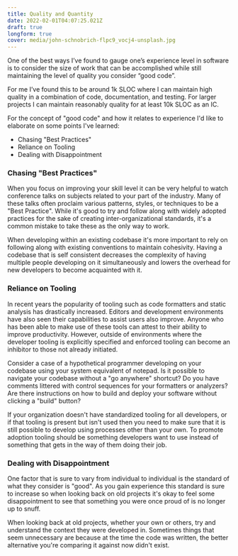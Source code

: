 ```yaml
---
title: Quality and Quantity
date: 2022-02-01T04:07:25.021Z
draft: true
longform: true
cover: media/john-schnobrich-flpc9_vocj4-unsplash.jpg
---
```

One of the best ways I’ve found to gauge one’s experience level in software is to consider the size of work that can be accomplished while still maintaining the level of quality you consider “good code”.

For me I’ve found this to be around 1k SLOC where I can maintain high quality in a combination of code, documentation, and testing. For larger projects I can maintain reasonably quality for at least 10k SLOC as an IC.

For the concept of "good code" and how it relates to experience I'd like to elaborate on some points I've learned:

* Chasing "Best Practices"
* Reliance on Tooling
* Dealing with Disappointment

###  Chasing "Best Practices"

When you focus on improving your skill level it can be very helpful to watch conference talks on subjects related to your part of the industry. Many of these talks often proclaim various patterns, styles, or techniques to be a "Best Practice". While it's good to try and follow along with widely adopted practices for the sake of creating inter-organizational standards, it's a common mistake to take these as the only way to work. 

When developing within an existing codebase it's more important to rely on following along with existing conventions to maintain cohesivity. Having a codebase that is self consistent decreases the complexity of having multiple people developing on it simultaneously and lowers the overhead for new developers to become acquainted with it.

### Reliance on Tooling

In recent years the popularity of tooling such as code formatters and static analysis has drastically increased. Editors and development environments have also seen their capabilities to assist users also improve. Anyone who has been able to make use of these tools can attest to their ability to improve productivity. However, outside of environments where the developer tooling is explicitly specified and enforced tooling can become an inhibitor to those not already initiated.

Consider a case of a hypothetical programmer developing on your codebase using your system equivalent of notepad. Is it possible to navigate your codebase without a "go anywhere" shortcut? Do you have comments littered with control sequences for your formatters or analyzers? Are there instructions on how to build and deploy your software without clicking a "build" button? 

If your organization doesn't have standardized tooling for all developers, or if that tooling is present but isn't used then you need to make sure that it is still possible to develop using processes other than your own. To promote adoption tooling should be something developers want to use instead of something that gets in the way of them doing their job.

### Dealing with Disappointment

One factor that is sure to vary from individual to individual is the standard of what they consider is "good". As you gain experience this standard is sure to increase so when looking back on old projects it's okay to feel some disappointment to see that something you were once proud of is no longer up to snuff.

When looking back at old projects, whether your own or others, try and understand the context they were developed in. Sometimes things that seem unnecessary are because at the time the code was written, the better alternative you're comparing it against now didn't exist.